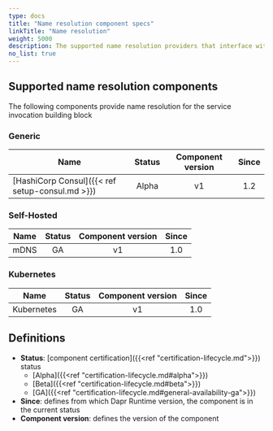 ```yaml
---
type: docs
title: "Name resolution component specs"
linkTitle: "Name resolution"
weight: 5000
description: The supported name resolution providers that interface with Dapr service invocation
no_list: true
---
```


## Supported name resolution components

The following components provide name resolution for the service invocation building block

### Generic

| Name                                            | Status  | Component version | Since |
|-------------------------------------------------|:-------:|:-----------------:|:-----:|
| [HashiCorp Consul]({{< ref setup-consul.md >}}) | Alpha   | v1                | 1.2   |

### Self-Hosted

| Name | Status | Component version | Since |
|------|:------:|:-----------------:|:-----:|
| mDNS | GA     | v1                | 1.0   |

### Kubernetes

| Name       | Status | Component version | Since |
|------------|:------:|:-----------------:|:-----:|
| Kubernetes | GA     | v1                | 1.0   |


## Definitions

- **Status**: [component certification]({{<ref "certification-lifecycle.md">}}) status
   - [Alpha]({{<ref "certification-lifecycle.md#alpha">}})
   - [Beta]({{<ref "certification-lifecycle.md#beta">}})
   - [GA]({{<ref "certification-lifecycle.md#general-availability-ga">}})
- **Since**: defines from which Dapr Runtime version, the component is in the current status
- **Component version**: defines the version of the component
